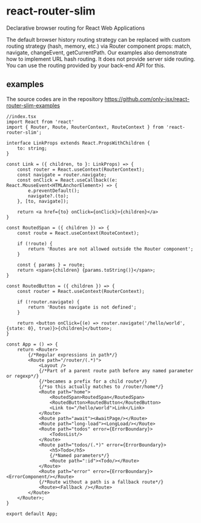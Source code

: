 # react-router-slim
Declarative browser routing for React Web Applications

The default browser history routing strategy can be replaced with
custom routing strategy (hash, memory, etc.) via Router component props: match, navigate, changeEvent, getCurrentPath.
Our examples also demonstrate how to implement URL hash routing.
It does not provide server side routing. You can use the routing provided by your back-end API for this.

## examples

The source codes are in the repository https://github.com/only-jsx/react-router-slim-examples

```tsx
//index.tsx
import React from 'react'
import { Router, Route, RouterContext, RouteContext } from 'react-router-slim';

interface LinkProps extends React.PropsWithChildren {
    to: string;
}

const Link = ({ children, to }: LinkProps) => {
    const router = React.useContext(RouterContext);
    const navigate = router.navigate;
    const onClick = React.useCallback((e: React.MouseEvent<HTMLAnchorElement>) => {
        e.preventDefault();
        navigate?.(to);
    }, [to, navigate]);

    return <a href={to} onClick={onClick}>{children}</a>
}

const RoutedSpan = ({ children }) => {
    const route = React.useContext(RouteContext);

    if (!route) {
        return 'Routes are not allowed outside the Router component';
    }

    const { params } = route;
    return <span>{children} {params.toString()}</span>;
}

const RoutedButton = ({ children }) => {
    const router = React.useContext(RouterContext);

    if (!router.navigate) {
        return 'Routes navigate is not defined';
    }

    return <button onClick={(e) => router.navigate('/hello/world', {state: 0}, true)}>{children}</button>;
}

const App = () => {
    return <Router>
        {/*Regular expressions in path*/}
        <Route path="/router/(.*)">
            <Layout />
            {/*Part of a parent route path before any named parameter or regexp*/}
            {/*becames a prefix for a child route*/}
            {/*so this actually matches to /router/home*/}
            <Route path="home">
                <RoutedSpan>RoutedSpan</RoutedSpan>
                <RoutedButton>RoutedButton</RoutedButton>
                <Link to="/hello/world">Link</Link>
            </Route>
            <Route path="await"><AwaitPage/></Route>
            <Route path="long-load"><LongLoad/></Route>
            <Route path="todos" error={ErrorBoundary}>
                <TodosList/>
            </Route>
            <Route path="todos/(.*)" error={ErrorBoundary}>
                <h5>Todo</h5>
                {/*Named parameters*/}
                <Route path=":id"><Todo/></Route>
            </Route>
            <Route path="error" error={ErrorBoundary}><ErrorComponent/></Route>
            {/*Route without a path is a fallback route*/}
            <Route><Fallback /></Route>
        </Route>
    </Router>;
}

export default App;
```
